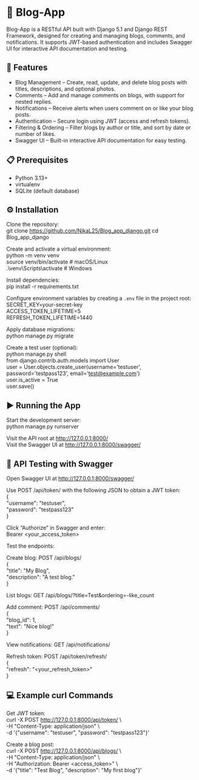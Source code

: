# 📘 Blog-App

Blog-App is a RESTful API built with Django 5.1 and Django REST Framework, designed for creating and managing blogs, comments, and notifications. It supports JWT-based authentication and includes Swagger UI for interactive API documentation and testing.

## 🚀 Features

- Blog Management – Create, read, update, and delete blog posts with titles, descriptions, and optional photos.  
- Comments – Add and manage comments on blogs, with support for nested replies.  
- Notifications – Receive alerts when users comment on or like your blog posts.  
- Authentication – Secure login using JWT (access and refresh tokens).  
- Filtering & Ordering – Filter blogs by author or title, and sort by date or number of likes.  
- Swagger UI – Built-in interactive API documentation for easy testing.

## 📋 Prerequisites

- Python 3.13+  
- virtualenv  
- SQLite (default database)

## ⚙️ Installation

Clone the repository:  
git clone https://github.com/NikaL25/Blog_app_django.git
cd Blog_app_django

Create and activate a virtual environment:  
python -m venv venv  
source venv/bin/activate        # macOS/Linux  
.\venv\Scripts\activate         # Windows

Install dependencies:  
pip install -r requirements.txt

Configure environment variables by creating a `.env` file in the project root:  
SECRET_KEY=your-secret-key  
ACCESS_TOKEN_LIFETIME=5  
REFRESH_TOKEN_LIFETIME=1440

Apply database migrations:  
python manage.py migrate

Create a test user (optional):  
python manage.py shell  
from django.contrib.auth.models import User  
user = User.objects.create_user(username='testuser', password='testpass123', email='test@example.com')  
user.is_active = True  
user.save()

## ▶️ Running the App

Start the development server:  
python manage.py runserver

Visit the API root at http://127.0.0.1:8000/  
Visit the Swagger UI at http://127.0.0.1:8000/swagger/

## 🧪 API Testing with Swagger

Open Swagger UI at http://127.0.0.1:8000/swagger/  

Use POST /api/token/ with the following JSON to obtain a JWT token:  
{  
  "username": "testuser",  
  "password": "testpass123"  
}

Click “Authorize” in Swagger and enter:  
Bearer <your_access_token>

Test the endpoints:  

Create blog: POST /api/blogs/  
{  
  "title": "My Blog",  
  "description": "A test blog."  
}

List blogs: GET /api/blogs/?title=Test&ordering=-like_count

Add comment: POST /api/comments/  
{  
  "blog_id": 1,  
  "text": "Nice blog!"  
}

View notifications: GET /api/notifications/

Refresh token: POST /api/token/refresh/  
{  
  "refresh": "<your_refresh_token>"  
}

## 💻 Example curl Commands

Get JWT token:  
curl -X POST http://127.0.0.1:8000/api/token/ \  
     -H "Content-Type: application/json" \  
     -d '{"username": "testuser", "password": "testpass123"}'

Create a blog post:  
curl -X POST http://127.0.0.1:8000/api/blogs/ \  
     -H "Content-Type: application/json" \  
     -H "Authorization: Bearer <access_token>" \  
     -d '{"title": "Test Blog", "description": "My first blog"}'
